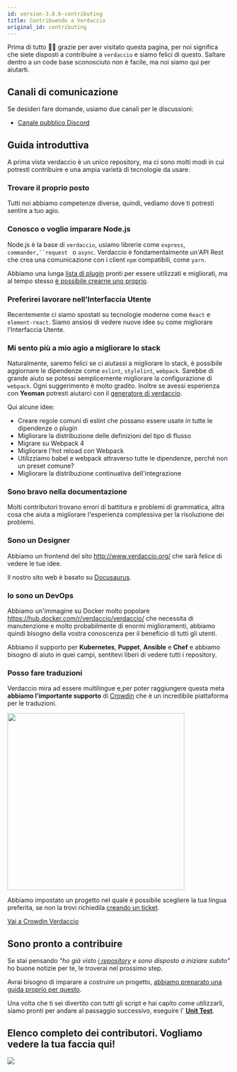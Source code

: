 ```yaml
---
id: version-3.8.6-contributing
title: Contribuendo a Verdaccio
original_id: contributing
---
```


Prima di tutto 👏👏 grazie per aver visitato questa pagina, per noi significa che siete disposti a contribuire a `verdaccio` e siamo felici di questo. Saltare dentro a un code base sconosciuto non è facile, ma noi siamo qui per aiutarti.

## Canali di comunicazione

Se desideri fare domande, usiamo due canali per le discussioni:

* [Canale pubblico Discord](http://chat.verdaccio.org/)

## Guida introduttiva

A prima vista verdaccio è un unico repository, ma ci sono molti modi in cui potresti contribuire e una ampia varietà di tecnologie da usare.

### Trovare il proprio posto

Tutti noi abbiamo competenze diverse, quindi, vediamo dove ti potresti sentire a tuo agio.

### Conosco o voglio imparare Node.js

Node.js è la base di `verdaccio`, usiamo librerie come `express`, `commander,``request ` o `async`. Verdaccio è fondamentalmente un'API Rest che crea una comunicazione con i client `npm` compatibili, come `yarn`.

Abbiamo una lunga [lista di plugin](plugins.md) pronti per essere utilizzati e migliorati, ma al tempo stesso [è possibile crearne uno proprio](dev-plugins.md).

### Preferirei lavorare nell'Interfaccia Utente

Recentemente ci siamo spostati su tecnologie moderne come `React` e `element-react`. Siamo ansiosi di vedere nuove idee su come migliorare l'Interfaccia Utente.

### Mi sento più a mio agio a migliorare lo stack

Naturalmente, saremo felici se ci aiutassi a migliorare lo stack, è possibile aggiornare le dipendenze come `eslint`, `stylelint`, `webpack`. Sarebbe di grande aiuto se potessi semplicemente migliorare la configurazione di `webpack`. Ogni suggerimento è molto gradito. Inoltre se avessi esperienza con **Yeoman** potresti aiutarci con il [generatore di verdaccio](https://github.com/verdaccio/generator-verdaccio-plugin).

Qui alcune idee:

* Creare regole comuni di eslint che possano essere usate in tutte le dipendenze o plugin
* Migliorare la distribuzione delle definizioni del tipo di flusso
* Migrare su Webpack 4
* Migliorare l'hot reload con Webpack
* Utilizziamo babel e webpack attraverso tutte le dipendenze, perché non un preset comune?
* Migliorare la distribuzione continuativa dell'integrazione

### Sono bravo nella documentazione

Molti contributori trovano errori di battitura e problemi di grammatica, altra cosa che aiuta a migliorare l'esperienza complessiva per la risoluzione dei problemi.

### Sono un Designer

Abbiamo un frontend del sito <http://www.verdaccio.org/> che sarà felice di vedere le tue idee.

Il nostro sito web è basato su [Docusaurus](https://docusaurus.io/).

### Io sono un DevOps

Abbiamo un'immagine su Docker molto popolare <https://hub.docker.com/r/verdaccio/verdaccio/> che necessita di manutenzione e molto probabilmente di enormi miglioramenti, abbiamo quindi bisogno della vostra conoscenza per il beneficio di tutti gli utenti.

Abbiamo il supporto per **Kubernetes**, **Puppet**, **Ansible** e **Chef** e abbiamo bisogno di aiuto in quei campi, sentitevi liberi di vedere tutti i repository.

### Posso fare traduzioni

Verdaccio mira ad essere multilingue e,per poter raggiungere questa meta **abbiamo l'importante supporto** di [Crowdin](https://crowdin.com) che è un incredibile piattaforma per le traduzioni.

<img src="https://d3n8a8pro7vhmx.cloudfront.net/uridu/pages/144/attachments/original/1485948891/Crowdin.png" width="400px" />

Abbiamo impostato un progetto nel quale è possibile scegliere la tua lingua preferita, se non la trovi richiedila [creando un ticket](https://github.com/verdaccio/verdaccio/issues/new).

[Vai a Crowdin Verdaccio](https://crowdin.com/project/verdaccio)

## Sono pronto a contribuire

Se stai pensando *"ho già visto [i repository](repositories.md) e sono disposto a iniziare subito"* ho buone notizie per te, le troverai nel prossimo step.

Avrai bisogno di imparare a costruire un progetto, [abbiamo preparato una guida proprio per questo](build.md).

Una volta che ti sei divertito con tutti gli script e hai capito come utilizzarli, siamo pronti per andare al passaggio successivo, eseguire l' [**Unit Test**](test.md).

## Elenco completo dei contributori. Vogliamo vedere la tua faccia qui!

<a href="graphs/contributors"><img src="https://opencollective.com/verdaccio/contributors.svg?width=890&button=false" /></a>
